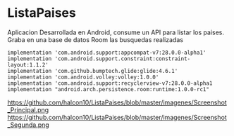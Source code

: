# ListaPaises

Aplicacion Desarrollada en Android, consume un API para listar los paises.
Graba en una base de datos Room las busquedas realizadas


    implementation 'com.android.support:appcompat-v7:28.0.0-alpha1'
    implementation 'com.android.support.constraint:constraint-layout:1.1.2'
    implementation 'com.github.bumptech.glide:glide:4.6.1'
    implementation 'com.android.volley:volley:1.0.0'
    implementation 'com.android.support:recyclerview-v7:28.0.0-alpha1
    implementation "android.arch.persistence.room:runtime:1.0.0-rc1"
    
https://github.com/halcon10/ListaPaises/blob/master/imagenes/Screenshot_Principal.png
https://github.com/halcon10/ListaPaises/blob/master/imagenes/Screenshot_Segunda.png
